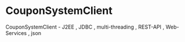# CouponSystemClient
CouponSystemClient - J2EE , JDBC , multi-threading , REST-API , Web-Services , json 
